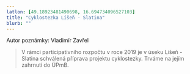 ```yaml
---
latlon: [49.18923481490698, 16.694734096527103]
title: "Cyklostezka Líšeň - Slatina"
blurb: ""
---
```


Autor poznámky: Vladimír Zavřel

> V rámci participativního rozpočtu v roce 2019 je v úseku Líšeň - Slatina schválená příprava projektu cyklostezky. Trváme na jejím zahrnutí do ÚPmB.
